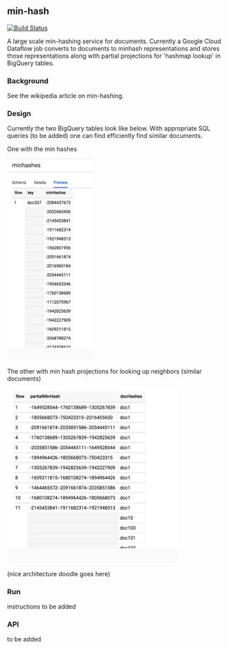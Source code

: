 min-hash
----

[![Build Status](https://travis-ci.org/4d55397500/dataflow-minhash.svg?branch=master)](https://travis-ci.org/4d55397500/minhash-service)

A large scale min-hashing service for documents. Currently a Google Cloud Dataflow job converts to documents to minhash representations and stores those representations along with partial projections for 'hashmap lookup' in BigQuery tables.

### Background
See the wikipedia article on min-hashing.

### Design

Currently the two BigQuery tables look like below. With appropriate SQL queries (to be added) one can find efficiently find similar documents.


One with the min hashes

<img src="minhashes.png" width="200"/>


The other with min hash projections for looking up neighbors (similar documents)

<img src="partialhashes.png" width="400"/>

(nice architecture doodle goes here)

### Run

instructions to be added


### API

to be added




